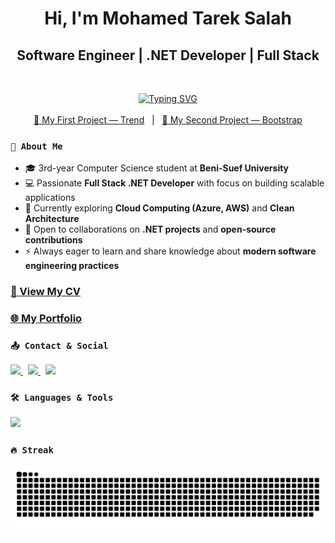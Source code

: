 

<!--
**mohamed-tarek656/mohamed-tarek656** is a ✨ _special_ ✨ repository because its `README.md` (this file) appears on your GitHub profile.

Here are some ideas to get you started:

- 🔭 I’m currently working on ...
- 🌱 I’m currently learning ...
- 👯 I’m looking to collaborate on ...
- 🤔 I’m looking for help with ...
- 💬 Ask me about ...
- 📫 How to reach me: ...
- 😄 Pronouns: ...
- ⚡ Fun fact: ...
--><h1 align="center">Hi, I'm Mohamed Tarek Salah</h1>

<h2 align="center">Software Engineer | .NET Developer | Full Stack</h2>
<br>

<p align="center">
  <a href="https://www.linkedin.com/in/mohamed-tarek-7aaa50374/" target="_blank" rel="noopener noreferrer">
    <img src="https://readme-typing-svg.herokuapp.com/?lines=Hello%20👋;I%20am%20Mohamed%20Tarek%20Salah;Software%20Engineer%20%7C%20.NET%20Developer;Full%20Stack%20Web%20Developer;Always%20Learning%20New%20Things;My%20First%20Project%20-%20Trend;My%20Second%20Project%20-%20Bootstrap&font=Bold%20Code&center=true&color=30F050&pause=2000" alt="Typing SVG"/>
  </a>
  <br><br>
  <a href="https://trend-psi.vercel.app" target="_blank" rel="noopener noreferrer">🚀 My First Project — Trend</a>
  &nbsp; | &nbsp;
  <a href="https://mohamed-tarek656.github.io/bootstrap/" target="_blank" rel="noopener noreferrer">🚀 My Second Project — Bootstrap</a>
</p>






### `🚀 About Me`
- 🎓 3rd-year Computer Science student at **Beni-Suef University**  
- 💻 Passionate **Full Stack .NET Developer** with focus on building scalable applications  
- 🌱 Currently exploring **Cloud Computing (Azure, AWS)** and **Clean Architecture**  
- 🤝 Open to collaborations on **.NET projects** and **open-source contributions**  
- ⚡ Always eager to learn and share knowledge about **modern software engineering practices** 
  

### [📄 View My CV](https://drive.google.com/file/d/1hVLpvoFGEjlzYqRqhZsWXvy-tc8Rn0bx/view?usp=sharing)

### [🌐 My Portfolio](https://mohamed-tarek656.github.io/protofilio/)

### `📤 Contact & Social`
  <p align="left">
    <a href="mailto:mt465431@gmail.com"> <!-- Gmail -->
      <img src="https://github.com/user-attachments/assets/1a97a051-cc24-4738-a7a2-3f53365a9e93" height="35"/>
    </a>&nbsp;
    <a href="https://www.linkedin.com/in/mohamed-tarek-7aaa50374/"> <!-- LinkedIn Profile -->
      <img src="https://raw.githubusercontent.com/rahuldkjain/github-profile-readme-generator/master/src/images/icons/Social/linked-in-alt.svg" height="45"/>
    </a>&nbsp;
    <a href="https://wa.me/201279756185"> <!-- WhatsApp Channel -->
      <img src="https://marketplace.canva.com/Vmp9Y/MAEvzQVmp9Y/1/tl/canva-whatsapp-status-icon-MAEvzQVmp9Y.png" height="45"/>
    </a>
  </p>

### `🛠️ Languages & Tools`

  <p align="left">
  <img src="https://go-skill-icons.vercel.app/api/icons?i=cs,dotnet,aspnet,cpp,python,html,css,js,ts,react,angular,bootstrap,tailwind,sqlserver,mysql,postgres,mongodb,git,github,docker,kubernetes,azure,aws,postman,visualstudio,vscode,figma"/>
</p>



### `🔥 Streak`


  <p align="left">
    <img src="https://raw.githubusercontent.com/platane/snk/output/github-contribution-grid-snake-dark.svg"> <!-- Snake -->
  </p>
